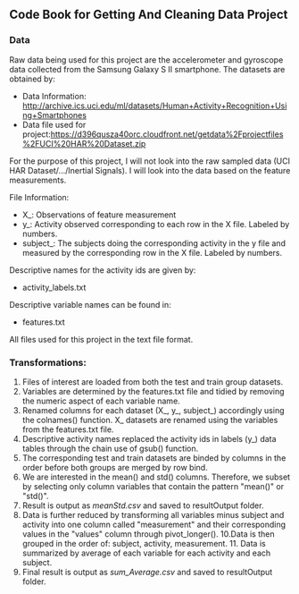 ## Code Book for Getting And Cleaning Data Project
### Data
Raw data being used for this project are the accelerometer and gyroscope data collected from the Samsung Galaxy S II smartphone. The datasets are obtained by:

* Data Information: http://archive.ics.uci.edu/ml/datasets/Human+Activity+Recognition+Using+Smartphones
* Data file used for project:https://d396qusza40orc.cloudfront.net/getdata%2Fprojectfiles%2FUCI%20HAR%20Dataset.zip

For the purpose of this project, I will not look into the raw sampled data (UCI HAR Dataset/.../Inertial Signals). I will look into the data based on the feature measurements.

File Information:

* X_: Observations of feature measurement
* y_: Activity observed corresponding to each row in the X file. Labeled by numbers.
* subject_: The subjects doing the corresponding activity in the y file and measured by the corresponding row in the X file. Labeled by numbers.

Descriptive names for the activity ids are given by:

* activity_labels.txt

Descriptive variable names can be found in:

* features.txt

All files used for this project in the text file format.

### Transformations:
1. Files of interest are loaded from both the test and train group datasets.
2. Variables are determined by the features.txt file and tidied by removing the numeric aspect of each variable name. 
3. Renamed columns for each dataset (X_, y_, subject_) accordingly using the colnames() function. X_ datasets are renamed using the variables from the features.txt file.
4. Descriptive activity names replaced the activity ids in labels (y_) data tables through the chain use of gsub() function.
5. The corresponding test and train datasets are binded by columns in the order before both groups are merged by row bind.
6. We are interested in the mean() and std() columns. Therefore, we subset by selecting only column variables that contain the pattern "mean()" or "std()".
8. Result is output as *meanStd.csv* and saved to resultOutput folder.
9. Data is further reduced by transforming all variables minus subject and activity into one column called "measurement" and their corresponding values in the "values" column through pivot_longer().
10.Data is then grouped in the order of: subject, activity, measurement. 11. Data is summarized by average of each variable for each activity and each subject.
12. Final result is output as *sum_Average.csv* and saved to resultOutput folder.

